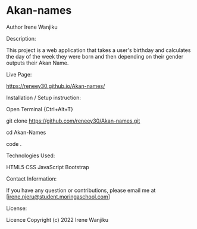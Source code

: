 # Akan-names
Author
Irene Wanjiku

Description:

This project is a web application that takes a user's birthday and calculates the day of the week they were born and then depending on their gender outputs their Akan Name.



Live Page:

 https://reneey30.github.io/Akan-names/

Installation / Setup instruction:

Open Terminal {Ctrl+Alt+T}

git clone https://github.com/reneey30/Akan-names.git

cd Akan-Names

code .

Technologies Used:

HTML5
CSS
JavaScript
Bootstrap

Contact Information:

If you have any question or contributions, please email me at [irene.njeru@student.moringaschool.com]

License:

Licence Copyright (c) 2022 Irene Wanjiku
